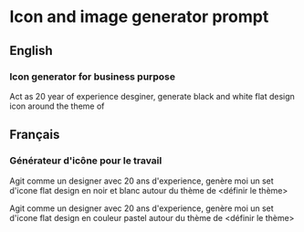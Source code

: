 # Icon and image generator prompt
## English
### Icon generator for business purpose
Act as 20 year of experience desginer, generate black and white flat design icon around the theme of <theme >

## Français
### Générateur d'icône pour le travail
Agit comme un designer avec 20 ans d'experience, genère moi un set d'icone flat design en noir et blanc autour du thème de <définir le thème>

Agit comme un designer avec 20 ans d'experience, genère moi un set d'icone flat design en couleur pastel autour du thème de <définir le thème>
